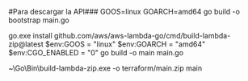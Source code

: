 

#Para descargar la API###
 GOOS=linux GOARCH=amd64 go build -o bootstrap main.go 


 go.exe install github.com/aws/aws-lambda-go/cmd/build-lambda-zip@latest
 $env:GOOS = "linux"
 $env:GOARCH = "amd64"
 $env:CGO_ENABLED = "0"
 go build -o main main.go

 ~\Go\Bin\build-lambda-zip.exe -o terraform/main.zip main 